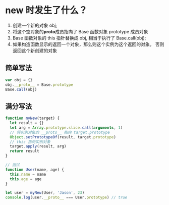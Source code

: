 # new 时发生了什么？

1. 创建一个新的对象 obj;
2. 将这个空对象的**proto**成员指向了 Base 函数对象 prototype 成员对象
3. Base 函数对象的 this 指针替换成 obj, 相当于执行了 Base.call(obj);
4. 如果构造函数显示的返回一个对象，那么则这个实例为这个返回的对象。 否则返回这个新创建的对象

## 简单写法

```js
var obj = {}
obj.__proto__ = Base.prototype
Base.call(obj)
```

## 满分写法

```js
function myNew(target) {
  let result = {}
  let arg = Array.prototype.slice.call(arguments, 1)
  // 将实例对象的 __proto__ 指向 target.prototype
  Object.setPrototypeOf(result, target.prototype)
  // this 指向实例对象
  target.apply(result, arg)
  return result
}

// 测试
function User(name, age) {
  this.name = name
  this.age = age
}

let user = myNew(User, 'Jason', 23)
console.log(user.__proto__ === User.prototype) // true
```
